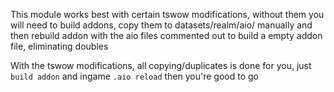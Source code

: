 This module works best with certain tswow modifications, without them you will need to build addons, copy them to datasets/realm/aio/ manually and then rebuild addon with the aio files commented out to build a empty addon file, eliminating doubles

With the tswow modifications, all copying/duplicates is done for you, just `build addon` and ingame `.aio reload` then you're good to go